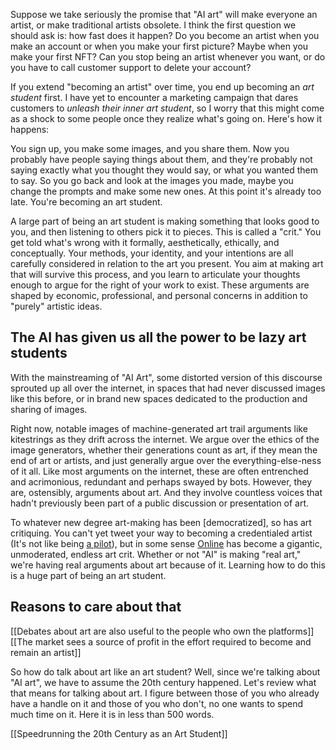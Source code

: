 ---
---



Suppose we take seriously the promise that "AI art" will make everyone an artist, or make traditional artists obsolete. I think the first question we should ask is: how fast does it happen? Do you become an artist when you make an account or when you make your first picture? Maybe when you make your first NFT? Can you stop being an artist whenever you want, or do you have to call customer support to delete your account?

If you extend "becoming an artist" over time, you end up becoming an *art student* first. I have yet to encounter a marketing campaign that dares customers to *unleash their inner art student*, so I worry that this might come as a shock to some people once they realize what's going on. Here's how it happens:

You sign up, you make some images, and you share them. Now you probably have people saying things about them, and they're probably not saying exactly what you thought they would say, or what you wanted them to say. So you go back and look at the images you made, maybe you change the prompts and make some new ones. At this point it's already too late. You're becoming an art student.

A large part of being an art student is making something that looks good to you, and then listening to others pick it to pieces. This is called a "crit." You get told what's wrong with it formally, aesthetically, ethically, and conceptually. Your methods, your identity, and your intentions are all carefully considered in relation to the art you present. You aim at making art that will survive this process, and you learn to articulate your thoughts enough to argue for the right of your work to exist. These arguments are shaped by economic, professional, and personal concerns in addition to "purely" artistic ideas.

## The AI has given us all the power to be lazy art students

With the mainstreaming of "AI Art", some distorted version of this discourse sprouted up all over the internet, in spaces that had never discussed images like this before, or in brand new spaces dedicated to the production and sharing of images. 

Right now, notable images of machine-generated art trail arguments like kitestrings as they drift across the internet. We argue over the ethics of the image generators, whether their generations count as art, if they mean the end of art or artists, and just generally argue over the everything-else-ness of it all. Like most arguments on the internet, these are often entrenched and acrimonious, redundant and perhaps swayed by bots. However, they are, ostensibly, arguments about art. And they involve countless voices that hadn't previously been part of a public discussion or presentation of art.

To whatever new degree art-making has been [democratized], so has art critiquing. You can't yet tweet your way to becoming a credentialed artist (It's not like being [a pilot](https://www.reddit.com/r/AmITheDevil/comments/10n8mx6/comment/j67gtvo)), but in some sense [Online](https://en.wikipedia.org/wiki/Extremely_online) has become a gigantic, unmoderated, endless art crit. Whether or not "AI" is making "real art," we're having real arguments about art because of it. Learning how to do this is a huge part of being an art student.

## Reasons to care about that

[[Debates about art are also useful to the people who own the platforms]]
[[The market sees a source of profit in the effort required to become and remain an artist]]

So how do talk about art like an art student? Well, since we're talking about "AI art", we have to assume the 20th century happened. Let's review what that means for talking about art. I figure between those of you who already have a handle on it and those of you who don't, no one wants to spend much time on it. Here it is in less than 500 words.

[[Speedrunning the 20th Century as an Art Student]]

